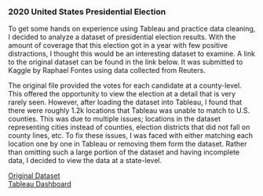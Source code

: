 ### 2020 United States Presidential Election

To get some hands on experience using Tableau and practice data cleaning, I decided to analyze a dataset of presidential election results. With the amount of coverage that this election got in a year with few positive distractions, I thought this would be an interesting dataset to examine. A link to the original dataset can be found in the link below. It was submitted to Kaggle by Raphael Fontes using data collected from Reuters.

The original file provided the votes for each candidate at a county-level. This offered the opportunity to view the election at a detail that is very rarely seen. However, after loading the dataset into Tableau, I found that there were roughly 1.2k locations that Tableau was unable to match to U.S. counties. This was due to multiple issues; locations in the dataset representing cities instead of counties, election districts that did not fall on county lines, etc. To fix these issues, I was faced with either matching each location one by one in Tableau or removing them form the dataset. Rather than omitting such a large portion of the dataset and having incomplete data, I decided to view the data at a state-level. 

[Original Dataset](https://www.kaggle.com/unanimad/us-election-2020?select=president_county_candidate.csv)  
[Tableau Dashboard](https://public.tableau.com/profile/tyler.dangel#!/vizhome/ElectionData_16091568606920/ElectionData)
